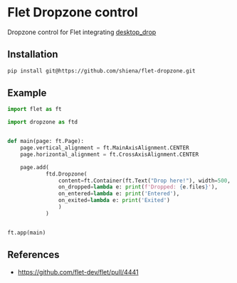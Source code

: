 # Flet Dropzone control

Dropzone control for Flet integrating [desktop_drop](https://pub.dev/packages/desktop_drop)

## Installation

```bash
pip install git@https://github.com/shiena/flet-dropzone.git
```

## Example

```py
import flet as ft

import dropzone as ftd


def main(page: ft.Page):
    page.vertical_alignment = ft.MainAxisAlignment.CENTER
    page.horizontal_alignment = ft.CrossAxisAlignment.CENTER

    page.add(
            ftd.Dropzone(
                content=ft.Container(ft.Text("Drop here!"), width=500, height=500, alignment=ft.alignment.center, bgcolor='red'),
                on_dropped=lambda e: print(f'Dropped: {e.files}'),
                on_entered=lambda e: print('Entered'),
                on_exited=lambda e: print('Exited')
                )
            )


ft.app(main)
```

## References

- https://github.com/flet-dev/flet/pull/4441
